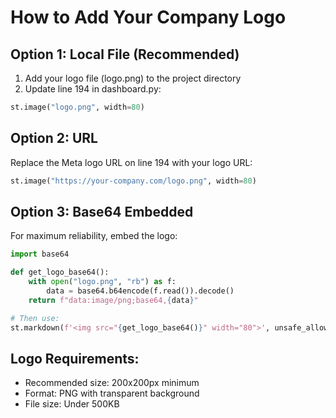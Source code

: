 # How to Add Your Company Logo

## Option 1: Local File (Recommended)
1. Add your logo file (logo.png) to the project directory
2. Update line 194 in dashboard.py:
```python
st.image("logo.png", width=80)
```

## Option 2: URL
Replace the Meta logo URL on line 194 with your logo URL:
```python
st.image("https://your-company.com/logo.png", width=80)
```

## Option 3: Base64 Embedded
For maximum reliability, embed the logo:
```python
import base64

def get_logo_base64():
    with open("logo.png", "rb") as f:
        data = base64.b64encode(f.read()).decode()
    return f"data:image/png;base64,{data}"

# Then use:
st.markdown(f'<img src="{get_logo_base64()}" width="80">', unsafe_allow_html=True)
```

## Logo Requirements:
- Recommended size: 200x200px minimum
- Format: PNG with transparent background
- File size: Under 500KB